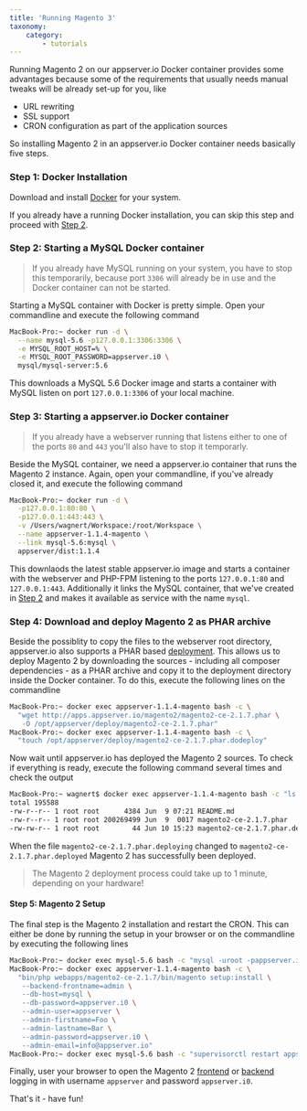 ```yaml
---
title: 'Running Magento 3'
taxonomy:
    category:
        - tutorials
---
```


Running Magento 2 on our appserver.io Docker container provides some advantages because some 
of the requirements that usually needs manual tweaks will be already set-up for you, like

* URL rewriting
* SSL support
* CRON configuration as part of the application sources

So installing Magento 2 in an appserver.io Docker container needs basically five steps.

### Step 1: Docker Installation

Download and install [Docker](https://www.docker.com/community-edition) for your system.

If you already have a running Docker installation, you can skip this step and proceed with 
[Step 2](#step-2-starting-a-mysql-docker-container).

### Step 2: Starting a MySQL Docker container 

> If you already have MySQL running on your system, you have to stop this temporarily,
> because port `3306` will already be in use and the Docker container can not be started.

Starting a MySQL container with Docker is pretty simple. Open your commandline and
execute the following command

```sh
MacBook-Pro:~ docker run -d \
  --name mysql-5.6 -p127.0.0.1:3306:3306 \
  -e MYSQL_ROOT_HOST=% \
  -e MYSQL_ROOT_PASSWORD=appserver.i0 \
  mysql/mysql-server:5.6
```

This downloads a MySQL 5.6 Docker image and starts a container with MySQL listen on port
`127.0.0.1:3306` of your local machine.

### Step 3: Starting a appserver.io Docker container

> If you already have a webserver running that listens either to one of the ports `80` and `443` 
> you'll also have to stop it temporarly.

Beside the MySQL container, we need a appserver.io container that runs the Magento 2 instance. 
Again, open your commandline, if you've already closed it, and execute the following command

```sh
MacBook-Pro:~ docker run -d \
  -p127.0.0.1:80:80 \
  -p127.0.0.1:443:443 \
  -v /Users/wagnert/Workspace:/root/Workspace \
  --name appserver-1.1.4-magento \
  --link mysql-5.6:mysql \
  appserver/dist:1.1.4
```

This downlaods the latest stable appserver.io image and starts a container with the webserver and
PHP-FPM listening to the ports `127.0.0.1:80` and `127.0.0.1:443`. Additionally it links the MySQL 
container, that we've created in [Step 2](#step-2-starting-a-mysql-docker-container) and makes it 
available as service with the name `mysql`.

### Step 4: Download and deploy Magento 2 as PHAR archive

Beside the possiblity to copy the files to the webserver root directory, appserver.io also supports
a PHAR based [deployment](../../documentation/deployment). This
allows us to deploy Magento 2 by downloading the sources - including all composer dependencies - as 
a PHAR archive and copy it to the deployment directory inside the Docker container. To do this,
execute the following lines on the commandline

```sh
MacBook-Pro:~ docker exec appserver-1.1.4-magento bash -c \
  "wget http://apps.appserver.io/magento2/magento2-ce-2.1.7.phar \
   -O /opt/appserver/deploy/magento2-ce-2.1.7.phar"
MacBook-Pro:~ docker exec appserver-1.1.4-magento bash -c \
  "touch /opt/appserver/deploy/magento2-ce-2.1.7.phar.dodeploy"
```

Now wait until appserver.io has deployed the Magento 2 sources. To check if everything is ready, 
execute the following command several times and check the output

```sh
MacBook-Pro:~ wagnert$ docker exec appserver-1.1.4-magento bash -c "ls -l /opt/appserver/deploy"
total 195588
-rw-r--r-- 1 root root      4384 Jun  9 07:21 README.md
-rw-r--r-- 1 root root 200269499 Jun  9  0017 magento2-ce-2.1.7.phar
-rw-rw-r-- 1 root root        44 Jun 10 15:23 magento2-ce-2.1.7.phar.deployed
```
When the file `magento2-ce-2.1.7.phar.deploying` changed to `magento2-ce-2.1.7.phar.deployed` Magento 2 
has successfully been deployed. 

> The Magento 2 deployment process could take up to 1 minute, depending on your hardware!

#### Step 5: Magento 2 Setup

The final step is the Magento 2 installation and restart the CRON. This can either be done by running 
the setup in your browser or on the commandline by executing the following lines

```sh
MacBook-Pro:~ docker exec mysql-5.6 bash -c "mysql -uroot -pappserver.i0 --execute='CREATE DATABASE magento2'"
MacBook-Pro:~ docker exec appserver-1.1.4-magento bash -c \
  "bin/php webapps/magento2-ce-2.1.7/bin/magento setup:install \
   --backend-frontname=admin \
   --db-host=mysql \
   --db-password=appserver.i0 \
   --admin-user=appserver \
   --admin-firstname=Foo \
   --admin-lastname=Bar \
   --admin-password=appserver.i0 \
   --admin-email=info@appserver.io"
MacBook-Pro:~ docker exec mysql-5.6 bash -c "supervisorctl restart appserver-watcher'"
```

Finally, user your browser to open the Magento 2 [frontend](http://127.0.0.1/magento2-ce-2.1.7/) or 
[backend](http://127.0.0.1/magento2-ce-2.1.7/admin/) logging in with username `appserver` and 
password `appserver.i0`.

That's it - have fun!